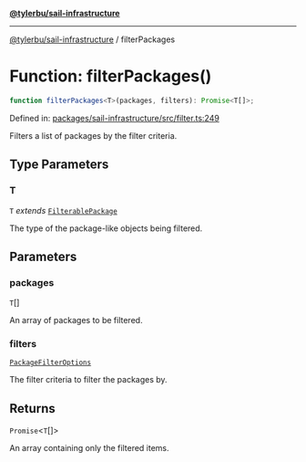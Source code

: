 [**@tylerbu/sail-infrastructure**](../README.md)

***

[@tylerbu/sail-infrastructure](../README.md) / filterPackages

# Function: filterPackages()

```ts
function filterPackages<T>(packages, filters): Promise<T[]>;
```

Defined in: [packages/sail-infrastructure/src/filter.ts:249](https://github.com/microsoft/FluidFramework/blob/main/packages/sail-infrastructure/src/filter.ts#L249)

Filters a list of packages by the filter criteria.

## Type Parameters

### T

`T` *extends* [`FilterablePackage`](../interfaces/FilterablePackage.md)

The type of the package-like objects being filtered.

## Parameters

### packages

`T`[]

An array of packages to be filtered.

### filters

[`PackageFilterOptions`](../interfaces/PackageFilterOptions.md)

The filter criteria to filter the packages by.

## Returns

`Promise`\<`T`[]\>

An array containing only the filtered items.
